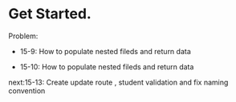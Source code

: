 # Get Started.

Problem:

- 15-9: How to populate nested fileds and return data

* 15-10: How to populate nested fileds and return data

next:15-13: Create update route , student validation and fix naming convention

